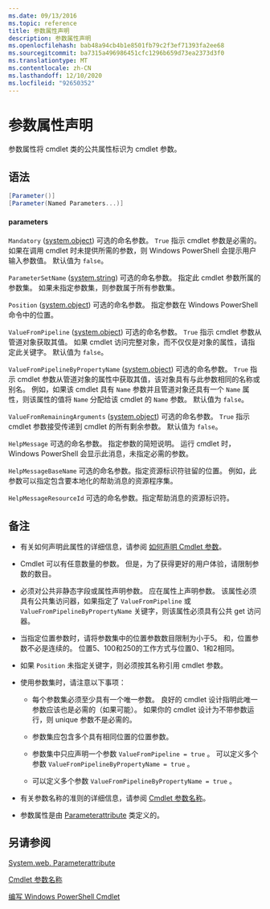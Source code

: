 ```yaml
---
ms.date: 09/13/2016
ms.topic: reference
title: 参数属性声明
description: 参数属性声明
ms.openlocfilehash: bab48a94cb4b1e8501fb79c2f3ef71393fa2ee68
ms.sourcegitcommit: ba7315a496986451cfc1296b659d73ea2373d3f0
ms.translationtype: MT
ms.contentlocale: zh-CN
ms.lasthandoff: 12/10/2020
ms.locfileid: "92650352"
---
```

# <a name="parameter-attribute-declaration"></a>参数属性声明

参数属性将 cmdlet 类的公共属性标识为 cmdlet 参数。

## <a name="syntax"></a>语法

```csharp
[Parameter()]
[Parameter(Named Parameters...)]
```

#### <a name="parameters"></a>parameters

`Mandatory` ([system.object](/dotnet/api/System.Boolean)) 可选的命名参数。 `True` 指示 cmdlet 参数是必需的。 如果在调用 cmdlet 时未提供所需的参数，则 Windows PowerShell 会提示用户输入参数值。 默认值为 `false`。

`ParameterSetName` ([system.string](/dotnet/api/System.String)) 可选的命名参数。 指定此 cmdlet 参数所属的参数集。 如果未指定参数集，则参数属于所有参数集。

`Position` ([system.object](/dotnet/api/System.Int32)) 可选的命名参数。 指定参数在 Windows PowerShell 命令中的位置。

`ValueFromPipeline` ([system.object](/dotnet/api/System.Boolean)) 可选的命名参数。 `True` 指示 cmdlet 参数从管道对象获取其值。 如果 cmdlet 访问完整对象，而不仅仅是对象的属性，请指定此关键字。 默认值为 `false`。

`ValueFromPipelineByPropertyName` ([system.object](/dotnet/api/System.Boolean)) 可选的命名参数。 `True` 指示 cmdlet 参数从管道对象的属性中获取其值，该对象具有与此参数相同的名称或别名。 例如，如果该 cmdlet 具有 `Name` 参数并且管道对象还具有一个 `Name` 属性，则该属性的值将 `Name` 分配给该 cmdlet 的 `Name` 参数。 默认值为 `false`。

`ValueFromRemainingArguments` ([system.object](/dotnet/api/System.Boolean)) 可选的命名参数。 `True` 指示 cmdlet 参数接受传递到 cmdlet 的所有剩余参数。 默认值为 `false`。

`HelpMessage` 可选的命名参数。 指定参数的简短说明。 运行 cmdlet 时，Windows PowerShell 会显示此消息，未指定必需的参数。

`HelpMessageBaseName` 可选的命名参数。指定资源标识符驻留的位置。 例如，此参数可以指定包含要本地化的帮助消息的资源程序集。

`HelpMessageResourceId` 可选的命名参数。指定帮助消息的资源标识符。

## <a name="remarks"></a>备注

- 有关如何声明此属性的详细信息，请参阅 [如何声明 Cmdlet 参数](./how-to-declare-cmdlet-parameters.md)。

- Cmdlet 可以有任意数量的参数。 但是，为了获得更好的用户体验，请限制参数的数目。

- 必须对公共非静态字段或属性声明参数。 应在属性上声明参数。 该属性必须具有公共集访问器，如果指定了 `ValueFromPipeline` 或 `ValueFromPipelineByPropertyName` 关键字，则该属性必须具有公共 get 访问器。

- 当指定位置参数时，请将参数集中的位置参数数目限制为小于5。 和，位置参数不必是连续的。 位置5、100和250的工作方式与位置0、1和2相同。

- 如果 `Position` 未指定关键字，则必须按其名称引用 cmdlet 参数。

- 使用参数集时，请注意以下事项：

  - 每个参数集必须至少具有一个唯一参数。 良好的 cmdlet 设计指明此唯一参数应该也是必需的（如果可能）。 如果你的 cmdlet 设计为不带参数运行，则 unique 参数不是必需的。

  - 参数集应包含多个具有相同位置的位置参数。

  - 参数集中只应声明一个参数 `ValueFromPipeline = true` 。 可以定义多个参数 `ValueFromPipelineByPropertyName = true` 。

  - 可以定义多个参数 `ValueFromPipelineByPropertyName = true` 。

- 有关参数名称的准则的详细信息，请参阅 [Cmdlet 参数名称](standard-cmdlet-parameter-names-and-types.md)。

- 参数属性是由 [Parameterattribute](/dotnet/api/System.Management.Automation.ParameterAttribute) 类定义的。

## <a name="see-also"></a>另请参阅

[System.web. Parameterattribute](/dotnet/api/System.Management.Automation.ParameterAttribute)

[Cmdlet 参数名称](standard-cmdlet-parameter-names-and-types.md)

[编写 Windows PowerShell Cmdlet](./writing-a-windows-powershell-cmdlet.md)
